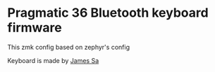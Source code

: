 # Pragmatic 36 Bluetooth keyboard firmware

This zmk config based on zephyr's config

Keyboard is made by [James Sa](https://github.com/jamessa/Pragmatic/tree/master)
